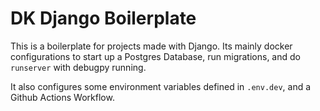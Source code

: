 # DK Django Boilerplate

This is a boilerplate for projects made with Django. Its mainly docker configurations to start up a Postgres Database, run migrations, and do `runserver` with debugpy running.

It also configures some environment variables defined in `.env.dev`, and a Github Actions Workflow.
